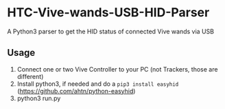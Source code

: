 # HTC-Vive-wands-USB-HID-Parser
A Python3 parser to get the HID status of connected Vive wands via USB

## Usage
1. Connect one or two Vive Controller to your PC (not Trackers, those are different)
2. Install python3, if needed and do a `pip3 install easyhid` (https://github.com/ahtn/python-easyhid)
3. python3 run.py
